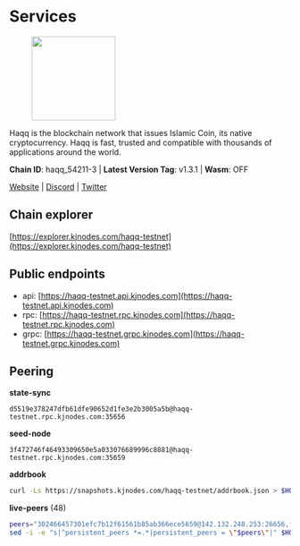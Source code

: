 # Services

<figure><img src="https://raw.githubusercontent.com/kj89/testnet_manuals/main/pingpub/logos/haqq.png" width="150" alt=""><figcaption></figcaption></figure>

Haqq is the blockchain network that issues Islamic Coin,  its native cryptocurrency. Haqq is fast, trusted and  compatible with thousands of applications around the world.

**Chain ID**: haqq_54211-3 | **Latest Version Tag**: v1.3.1 | **Wasm**: OFF

[Website](https://islamiccoin.net) | [Discord](https://discord.gg/hU9MHG5kZq) | [Twitter](https://twitter.com/Islamic_Coin)




## Chain explorer
[https://explorer.kjnodes.com/haqq-testnet](https://explorer.kjnodes.com/haqq-testnet)

## Public endpoints

* api: [https://haqq-testnet.api.kjnodes.com](https://haqq-testnet.api.kjnodes.com)
* rpc: [https://haqq-testnet.rpc.kjnodes.com](https://haqq-testnet.rpc.kjnodes.com)
* grpc: [https://haqq-testnet.grpc.kjnodes.com](https://haqq-testnet.grpc.kjnodes.com)

## Peering

**state-sync**

```text
d5519e378247dfb61dfe90652d1fe3e2b3005a5b@haqq-testnet.rpc.kjnodes.com:35656
```

**seed-node**

```text
3f472746f46493309650e5a033076689996c8881@haqq-testnet.rpc.kjnodes.com:35659
```

**addrbook**
```bash
curl -Ls https://snapshots.kjnodes.com/haqq-testnet/addrbook.json > $HOME/.haqqd/config/addrbook.json
```

**live-peers** (48)
```bash
peers="302466457301efc7b12f61561b85ab366ece5659@142.132.248.253:26656,f50b6abb555c0d420834860d9a8f499801bb3ae8@135.181.62.222:26656,a6150d39e4725d28a56f41ebf3c6d457c54bd2f1@34.138.250.4:26656,48a2a7762a579d25bca95b0a3548b714238dd60b@213.239.216.252:20656,d5519e378247dfb61dfe90652d1fe3e2b3005a5b@65.109.68.190:35656,62bf004201a90ce00df6f69390378c3d90f6dd7e@45.83.173.19:26656,0833039f717227ccd156d156ea772746b8ac6d71@146.19.24.139:26656,56158e0f2acf850114e82644afceb565a73b08cc@185.144.99.95:26656,2d13d679b64e1a574904a140f72815644ec71131@65.21.133.125:30656,6771e65c1b30cc514faf5943320fdda480fe9124@95.216.39.183:26656,23ff658b56fbb8bc73372973a34733ff5d79b435@142.132.202.50:11604,3df5a68b919177179c6dcb0b9c9354fd6bbba1c8@65.109.92.240:20116,5a223d77d01319a8c7f648eddfc8549cafcd8ca5@34.147.118.211:26656,7f2828e3910a4b165a65e5bfb2465c1e809bad3b@65.108.48.182:26656,dd5ebfba86d8b5ff9c6ea3eb340fdb30e4c6990f@162.55.102.45:26656,78e3ef8adf819b479acc13a2f92ab5c0fa350aeb@66.45.231.30:11464,ed145a35b436878c1f1c10634bd18600f3696e17@95.217.181.142:26656,32a8eec046b95e8646ff0810b4596dc7083a0beb@65.108.145.131:26656,9eb507f9365313dbe7f426050fec9648298f58ee@109.205.183.51:26656,24e894d4d8a18276acf6051cccf369a1ce69842d@65.108.151.105:26656,927a323649e7dd8d4c75da6e5edaee439652b46f@65.109.92.241:20116,0629018cef2e53288757381ffdc0b84cbb5931cc@95.216.1.249:26656,a884387139109784cad9193652b82ef20a85d713@38.242.159.148:26656,70c1b8334bf08fe5d56fb53d07da11f01faa560b@65.109.30.90:26656,00864d91f9a8c9431c3bc12422ae9593bc12db66@185.211.5.228:26656,62d44513c7fd5aafa65773e5c015ca032f8eea4a@213.239.213.179:36656,698728df4782759869a4ef9a5f6f6236cd575f5a@65.108.62.95:26656,d7ac44bf8f8d760c3df1a8695145021f35feb985@34.88.220.124:26656,b60e128a16202a9913961f77e1d2160e0aae87d3@178.170.42.198:36656,16f40215d018c7d657fef0bb5ce2950251d525d2@148.251.51.144:36656,6ce864d853904ebef9400528f129d8fefa6f1827@91.211.251.232:36656,eb503dddcc41ba801c646d63cc762de4e9c43aa4@35.228.23.164:26656,5034467ea06fed661f02770ca27197d033df71d2@149.102.132.138:35656,47a269c3e30f70d8234a2afd8e9055e74129fde0@65.108.129.29:36656,90b40d2b773090b82aa7788c2d1937e4fd6d2dc0@65.108.231.124:19656,9bf8b12ae39012aad9408f6c841dcb3d70466b65@23.175.146.228:26656,f57fae1bdea281392b563a58978a2d8c0a37725f@95.217.233.234:26656,43dc2d5ab6fa30cb10959717d26f31bc45b56fdd@149.102.133.67:35656,b72f2156db8c87e679dc853730746ff40038120c@213.239.215.77:26656,b5cbe34ca84c76c3301c29dd7858cd90477d078b@149.102.133.73:35656,141834c6c2aefc0b206c26919b990a32933a2c59@149.102.133.39:35656,b1c07038b5b9b96d6fb35e4bb417af7ed238e733@95.217.35.186:26656,1fefb6b75431482502e125a290deba1e7e539d4e@135.181.148.11:26656,ee4db669ed2ff87cb2a47f848fa061517eb47737@161.97.151.46:26656,6fad54232f11a0306bd0d942c2ec5f9ba0ae2f1a@34.91.54.209:26656,25cdda3630fbeb7f87c2ef7fa4824d2276f36312@149.102.133.70:35656,5b2ee53c742ce5d392b93c8f193f489a4f13f685@5.189.186.222:26656,59af99085c961a6a5c8dc4bc8b3abffda16ddccb@135.181.38.62:26656"
sed -i -e "s|^persistent_peers *=.*|persistent_peers = \"$peers\"|" $HOME/.haqqd/config/config.toml
```
